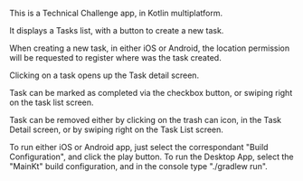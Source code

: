 This is a Technical Challenge app, in Kotlin multiplatform.

It displays a Tasks list, with a button to create a new task.

When creating a new task, in either iOS or Android, the location permission will be requested to register where was the task created.

Clicking on a task opens up the Task detail screen.

Task can be marked as completed via the checkbox button, or swiping right on the task list screen.

Task can be removed either by clicking on the trash can icon, in the Task Detail screen, or by swiping right on the Task List screen.


To run either iOS or Android app, just select the correspondant "Build Configuration", and click the play button.
To run the Desktop App, select the "MainKt" build configuration, and in the console type "./gradlew run".